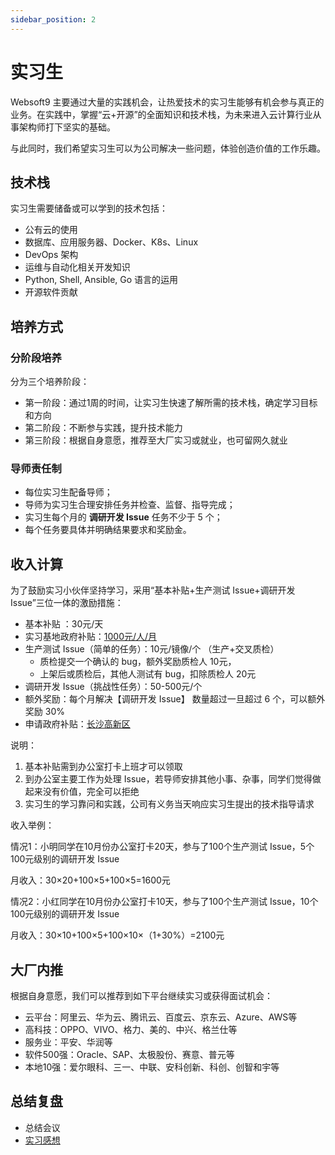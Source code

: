 ```yaml
---
sidebar_position: 2
---
```


# 实习生

Websoft9 主要通过大量的实践机会，让热爱技术的实习生能够有机会参与真正的业务。在实践中，掌握“云+开源”的全面知识和技术栈，为未来进入云计算行业从事架构师打下坚实的基础。



与此同时，我们希望实习生可以为公司解决一些问题，体验创造价值的工作乐趣。



## 技术栈



实习生需要储备或可以学到的技术包括：



- 公有云的使用
- 数据库、应用服务器、Docker、K8s、Linux
- DevOps 架构
- 运维与自动化相关开发知识
- Python, Shell, Ansible, Go 语言的运用
- 开源软件贡献



## 培养方式



### 分阶段培养



分为三个培养阶段：



- 第一阶段：通过1周的时间，让实习生快速了解所需的技术栈，确定学习目标和方向
- 第二阶段：不断参与实践，提升技术能力
- 第三阶段：根据自身意愿，推荐至大厂实习或就业，也可留网久就业



### 导师责任制



- 每位实习生配备导师；
- 导师为实习生合理安排任务并检查、监督、指导完成；
- 实习生每个月的 **调研开发 Issue** 任务不少于 5 个；
- 每个任务要具体并明确结果要求和奖励金。



## 收入计算



为了鼓励实习小伙伴坚持学习，采用“基本补贴+生产测试 Issue+调研开发 Issue”三位一体的激励措施：



- 基本补贴 ：30元/天
- 实习基地政府补贴：[1000元/人/月](http://www.15job.com/news/detail/?key=0C660DD25214CFD0)
- 生产测试 Issue（简单的任务）：10元/镜像/个 （生产+交叉质检）
  - 质检提交一个确认的 bug，额外奖励质检人 10元，
  - 上架后或质检后，其他人测试有 bug，扣除质检人 20元
- 调研开发 Issue（挑战性任务）：50-500元/个
- 额外奖励：每个月解决【调研开发 Issue】 数量超过一旦超过 6 个，可以额外奖励 30%
- 申请政府补贴：[长沙高新区](http://www.cshtz.cn/bstPortalWeb/ArticlesInfo?ID=1452829857695133696)



说明：



1. 基本补贴需到办公室打卡上班才可以领取
2. 到办公室主要工作为处理 Issue，若导师安排其他小事、杂事，同学们觉得做起来没有价值，完全可以拒绝
3. 实习生的学习靠问和实践，公司有义务当天响应实习生提出的技术指导请求



收入举例：



情况1：小明同学在10月份办公室打卡20天，参与了100个生产测试 Issue，5个100元级别的调研开发 Issue

月收入：30×20+100×5+100×5=1600元



情况2：小红同学在10月份办公室打卡10天，参与了100个生产测试 Issue，10个100元级别的调研开发 Issue

月收入：30×10+100×5+100×10×（1+30%）=2100元





## 大厂内推



根据自身意愿，我们可以推荐到如下平台继续实习或获得面试机会：



- 云平台：阿里云、华为云、腾讯云、百度云、京东云、Azure、AWS等
- 高科技：OPPO、VIVO、格力、美的、中兴、格兰仕等
- 服务业：平安、华润等
- 软件500强：Oracle、SAP、太极股份、赛意、普元等
- 本地10强：爱尔眼科、三一、中联、安科创新、科创、创智和宇等

## 总结复盘

* 总结会议
* [实习感想](https://github.com/websoft9op/company/issues/110)
